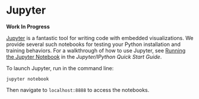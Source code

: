 # Jupyter

**Work In Progress**

[Jupyter](https://jupyter.org) is a fantastic tool for writing code with 
embedded visualizations. We provide several such notebooks for testing your 
Python installation and training behaviors. For a walkthrough of how to use 
Jupyter, see
[Running the Jupyter Notebook](http://jupyter-notebook-beginner-guide.readthedocs.io/en/latest/execute.html)
in the _Jupyter/IPython Quick Start Guide_.

To launch Jupyter, run in the command line:

`jupyter notebook`

Then navigate to `localhost:8888` to access the notebooks.
